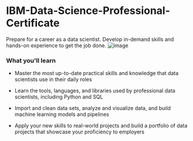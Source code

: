 # IBM-Data-Science-Professional-Certificate
Prepare for a career as a data scientist. Develop in-demand skills and hands-on experience to get the job done.
![image](https://github.com/garynth41/IBM-Data-Science-Professional-Certificate/assets/45762811/982bd2f3-22ed-40ad-a94b-3532d92ea302)


###  What you'll learn
- Master the most up-to-date practical skills and knowledge that data scientists use in their daily roles

- Learn the tools, languages, and libraries used by professional data scientists, including Python and SQL

- Import and clean data sets, analyze and visualize data, and build machine learning models and pipelines

- Apply your new skills to real-world projects and build a portfolio of data projects that showcase your proficiency to employers
